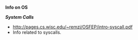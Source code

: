 **Info on OS**

***System Calls***
- http://pages.cs.wisc.edu/~remzi/OSFEP/intro-syscall.pdf
 - Info related to syscalls. 
